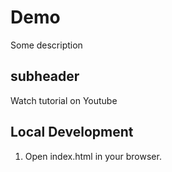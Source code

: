 # Demo

Some description

## subheader

Watch tutorial on Youtube

## Local Development

1. Open index.html in your browser.